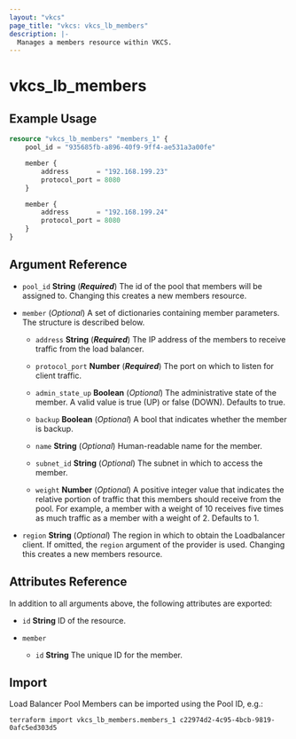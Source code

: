 ```yaml
---
layout: "vkcs"
page_title: "vkcs: vkcs_lb_members"
description: |-
  Manages a members resource within VKCS.
---
```


# vkcs_lb_members



## Example Usage
```terraform
resource "vkcs_lb_members" "members_1" {
	pool_id = "935685fb-a896-40f9-9ff4-ae531a3a00fe"

	member {
		address       = "192.168.199.23"
		protocol_port = 8080
	}

	member {
		address       = "192.168.199.24"
		protocol_port = 8080
	}
}
```
## Argument Reference
- `pool_id` **String** (***Required***) The id of the pool that members will be assigned to. Changing this creates a new members resource.

- `member` (*Optional*) A set of dictionaries containing member parameters. The structure is described below.
  - `address` **String** (***Required***) The IP address of the members to receive traffic from the load balancer.

  - `protocol_port` **Number** (***Required***) The port on which to listen for client traffic.

  - `admin_state_up` **Boolean** (*Optional*) The administrative state of the member. A valid value is true (UP) or false (DOWN). Defaults to true.

  - `backup` **Boolean** (*Optional*) A bool that indicates whether the member is backup.

  - `name` **String** (*Optional*) Human-readable name for the member.

  - `subnet_id` **String** (*Optional*) The subnet in which to access the member.

  - `weight` **Number** (*Optional*) A positive integer value that indicates the relative portion of traffic that this members should receive from the pool. For example, a member with a weight of 10 receives five times as much traffic as a member with a weight of 2. Defaults to 1.

- `region` **String** (*Optional*) The region in which to obtain the Loadbalancer client. If omitted, the `region` argument of the provider is used. Changing this creates a new members resource.


## Attributes Reference
In addition to all arguments above, the following attributes are exported:
- `id` **String** ID of the resource.

- `member` 
  - `id` **String** The unique ID for the member.



## Import

Load Balancer Pool Members can be imported using the Pool ID, e.g.:

```shell
terraform import vkcs_lb_members.members_1 c22974d2-4c95-4bcb-9819-0afc5ed303d5
```
